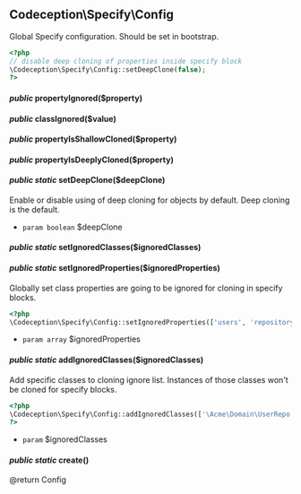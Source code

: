 
## Codeception\Specify\Config



Global Specify configuration. Should be set in bootstrap.

```php
<?php
// disable deep cloning of properties inside specify block
\Codeception\Specify\Config::setDeepClone(false);
?>
```








#### *public* propertyIgnored($property) 
#### *public* classIgnored($value) 
#### *public* propertyIsShallowCloned($property) 
#### *public* propertyIsDeeplyCloned($property) 
#### *public static* setDeepClone($deepClone) 
Enable or disable using of deep cloning for objects by default.
Deep cloning is the default.

 * `param boolean` $deepClone

#### *public static* setIgnoredClasses($ignoredClasses) 
#### *public static* setIgnoredProperties($ignoredProperties) 
Globally set class properties are going to be ignored for cloning in specify blocks.

```php
<?php
\Codeception\Specify\Config::setIgnoredProperties(['users', 'repository']);
```

 * `param array` $ignoredProperties

#### *public static* addIgnoredClasses($ignoredClasses) 
Add specific classes to cloning ignore list. Instances of those classes won't be cloned for specify blocks.

```php
<?php
\Codeception\Specify\Config::addIgnoredClasses(['\Acme\Domain\UserRepo', '\Acme\Domain\PostRepo']);
?>
```

 * `param` $ignoredClasses


#### *public static* create() 
@return Config

